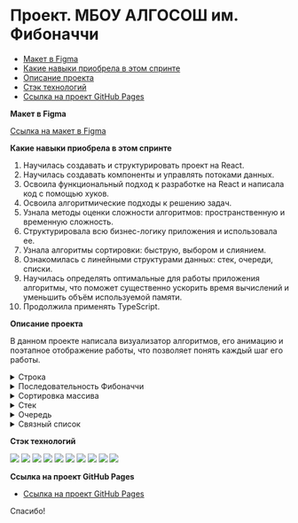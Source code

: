 # Проект. МБОУ АЛГОСОШ им. Фибоначчи

- [Макет в Figma](#figma)
- [Какие навыки приобрела в этом спринте](#skills)
- [Описание проекта](#about)
- [Стэк технологий](#stack)
- [Ссылка на проект GitHub Pages](https://krekser37.github.io/St_burgers/)

<a name='figma'>**Макет в Figma**</a>

[Ссылка на макет в Figma](https://www.figma.com/file/RIkypcTQN5d37g7RRTFid0/Algososh_external_link?node-id=0%3A1)

<a name='skills'>**Какие навыки приобрела в этом спринте**</a>

1. Научилась создавать и структурировать проект на React.
2. Научилась создавать компоненты и управлять потоками данных.
3. Освоила функциональный подход к разработке на React и написала код с помощью хуков.
4. Освоила алгоритмические подходы к решению задач.
5. Узнала методы оценки сложности алгоритмов: пространственную и временную сложность.
6. Структурировала всю бизнес-логику приложения и использовала ее.
7. Узнала алгоритмы сортировки: быструю, выбором и слиянием.
8. Ознакомилась с линейными структурами данных: стек, очереди, списки.
9. Научилась определять оптимальные для работы приложения алгоритмы, что поможет существенно ускорить время вычислений и уменьшить объём используемой памяти.
10. Продолжила применять TypeScript.

<a name='about'>**Описание проекта**</a>

В данном проекте написала визуализатор алгоритмов, его анимацию и поэтапное отображение работы, что позволяет понять каждый шаг его работы.

<details><summary>Строка</summary>

На этом экране предстоит развернуть строку.

Начальное состояние страницы

![Начальное состояние страницы](README_static/Untitled.png)

Введите текст в инпут и нажмите развернуть.

Сначала на экране появляется слово, буквы которого записаны в синие кружки.

![Строка в исходном виде](README_static/Untitled%201.png)

Строка в исходном виде

Два кандидата на сортировку подсвечены цветом `#D252E1`. Уже отсортированные элементы выделены `#7FE051`.

На скриншоте показана строка, в которой поменяли местами крайние символы:

![Промежуточный этап разворота строки](README_static/Untitled%202.png)

Промежуточный этап разворота строки

Выделение повторяется, пока полностью не развернётся строка.
Анимация выполняется плавно.

</details>

<details><summary>Последовательность Фибоначчи</summary>
На этом экране предстоит сгенерировать `n` чисел последовательности Фибоначчи.

![Начальное состояние страницы](README_static/Untitled%203.png)

Начальное состояние страницы

Например, ввели 4, тогда на экране появиться ряд 1, 1, 2, 3, 5. В инпут можно вводить только положительные целые числа. И так как последовательность бесконечна, добавлена максимальная граница ввода 1 ≤ `n`≤ 19.

Элементы отображаются постепенно. Сначала появляется один, потом второй, третий и так до `n`. Пока ряд появился не полностью.

![Сгенерированная последовательность](README_static/Untitled%204.png)

Сгенерированная последовательность

Анимация выполняется плавно.

</details>

<details><summary>Сортировка массива</summary>
На этом экране визуализированы алгоритмы сортировки выбором и пузырьком по возрастанию или по убыванию.

![Начальное состояние страницы](README_static/Untitled%205.png)

Начальное состояние страницы

Задается рандомный массив случайных целых чисел $[0; 100]$, минимальное количество элементов массива `minLen = 3`, максимальное `maxLen = 17`. Максимальное значение элемента массива равно 100, это же значение является процентным соотношением высоты столбца. В качестве максимальной высоты взяли 340px.

Когда нажимаете «По убыванию» или «По возрастанию», запускается процесс сортировки в зависимости от выбранного способа: выбором или пузырьком.

Сортировка массива выполняется плавно.

</details>

<details><summary>Стек</summary>

На этом экране визуализировано удаление и добавление элементов в структуру данных стек

![Начальное состояние страницы](README_static/Untitled%206.png)

Начальное состояние страницы

Если ввести в инпут значение и нажать «Добавить», в стеке появляется первый элемент, который необходимо отрисовать на странице.

Инпут очищается после добавления элемента в стек.

При добавлении ещё одного элемента справа от предыдущего появляется Circle с новым значением и индексом 1. И теперь уже над ним отображается подпись `top`. В момент добавления на долю секунды подсвечивается новый элемент цветом `#D252E1`.

Если в инпуте нет числа, по клику на кнопку «Добавить» метод `push(item)` не вызывается.

Если нажать «Удалить», из стека извлекается только верхний элемент. Удаляемый элемент выделяется цветом, надпись `top` перемещается на его левого соседа.

Если в стеке всего один элемент, то после нажатия «Удалить» на странице не отображаются никакие элементы стека.

По клику на кнопку «Очистить» из стека удаляются все элементы сразу.

</details>

<details><summary>Очередь</summary>
На этом экране визуализированы удаление и добавление элементов в структуру данных «очередь».

![Начальное состояние страницы](README_static/Untitled%207.png)

Начальное состояние страницы

Если ввести в инпут значение 2 и нажать «Добавить», элемент отображается под индексом 0. Также на элементе есть указатели `head` и `tail`. Инпут при этом очищается.

![Очередь с одним элементом](README_static/Untitled%208.png)

Очередь с одним элементом

При добавлении элементов в очередь позиция tail смещается, на долю секунды новый элемент выделяется цветом `#D252E1`.

![Очередь из трёх элементов в момент добавления](README_static/Untitled%209.png)

Очередь из трёх элементов в момент добавления

Теперь если нажать «Удалить», из очереди извлекается элемент под индексом 0 (на долю секунды подсвечивается `#D252E1`), a `head` перемещается на элемент с индексом 1.

![Очередь после `dequeue();`](README_static/Untitled%2010.png)

Очередь после `dequeue();`

</details>

<details><summary>Связный список</summary>

На этом экране реализованы удаление и добавление элементов в связный список.

![Начальное состояние страницы](README_static/Untitled%2011.png)

Начальное состояние страницы

**При добавлении в head** элемент появляется над первым элементом вместо надписи head.

![Добавление в head](README_static/Untitled%2012.png)

Добавление в head

Затем он занимает первое место в списке и на долю секунды выделяется зелёным цветом. Теперь над новым элементом написано head, и он указывает на предыдущий head-элемент.

![Отображение нового элемента в head](README_static/Untitled%2013.png)

Отображение нового элемента в head

**При добавлении в tail** элемент появляется в хвосте над элементом с надписью tail. Затем он занимает последнее место в списке и на долю секунды выделяется зелёным цветом. Теперь под новым элементом написано tail.

**При добавлении элемента по индексу** должны быть заполнены два поля: «Введите значение» и «Введите индекс». Вся анимация выполняется поэтапно:

- По клику на «Добавить по индексу» новый элемент отображается над первым элементом.
- Пока ищем нужный индекс, поочерёдно подсвечиваются элементы. Добавляемый элемент перепрыгивает по списку до искомого индекса.
- Когда индекс найден, отображается новый элемент над ним и добавляется.

В этом примере число 10 должно занимать индекс 2.

![Добавление по индексу. Поиск индекса](README_static/Untitled%2014.png)

Добавление по индексу. Поиск индекса

После успешного добавления 10 стоит под порядковым номером 2 и указывает на 34. Новый добавленный элемент выделите цветом. Через долю секунды все цветовые выделения и лоадер на кнопке — вставка завершена.

![Добавление по индексу. Новый элемент в списке](README_static/Untitled%2015.png)

Добавление по индексу. Новый элемент в списке

**При удалении элемента по индексу** сначала выделяются цветом элементы, пока не достигнем нужного индекса. Затем очищается значение в элементе и снизу отображается маленький кружок с удаляемым значением.

Например, ввели индекс 2 и нажали «Удалить по индексу». Сначала цветом выделяется элемент с индексом 0, потом с индексом 1, и когда дошли до нужного индекса, то удаляется элемент из связного списка:

![Удаление элемента под индексом 2](README_static/Untitled%2016.png)

Удаление элемента под индексом 2

**При удалении элемента из tail** кружок замещает надпись tail.

![Удаление элемента из tail](README_static/Untitled%2017.png)

Удаление элемента из tail

При удалении новый элемент отображать под элементами списка.

</details>

<a name='stack'>**Стэк технологий**</a>

  <img src="https://img.shields.io/badge/HTML-696969?style=for-the-badge&logo=HTML5&logoColor=#F7DF1E"> <img src="https://img.shields.io/badge/CSS3-696969?style=for-the-badge&logo=CSS3&logoColor=blue">  <img src="https://img.shields.io/badge/JavaScript-696969?style=for-the-badge&logo=JavaScript&logoColor=#F7DF1E"> <img src="https://img.shields.io/badge/React-696969?style=for-the-badge&logo=React&logoColor=#F7DF1E"> <img src="https://img.shields.io/badge/React Router-696969?style=for-the-badge&logo=React Router&logoColor=#F7DF1E"> <img src="https://img.shields.io/badge/Webpack-696969?style=for-the-badge&logo=Webpack&logoColor=#F7DF1E"> <img src="https://img.shields.io/badge/TypeScript-696969?style=for-the-badge&logo=TypeScript&logoColor=#F7DF1E"> <img src="https://img.shields.io/badge/npm-696969?style=for-the-badge&logo=npm&logoColor=#F7DF1E">  <img src="https://img.shields.io/badge/github-696969?style=for-the-badge&logo=github&logoColor=#F7DF1E"> <img src="https://img.shields.io/badge/Visual Studio Code-696969?style=for-the-badge&logo=Visual Studio Code&logoColor=#F7DF1E">
  
 <a name='project'>**Ссылка на проект GitHub Pages**</a>

* [Ссылка на проект GitHub Pages](https://krekser37.github.io/algososhMy/)

Спасибо!
